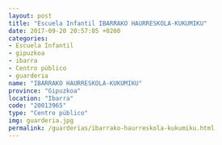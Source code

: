 ```yaml
---
layout: post
title: "Escuela Infantil IBARRAKO HAURRESKOLA-KUKUMIKU"
date: 2017-09-20 20:57:05 +0200
categories:
- Escuela Infantil
- gipuzkoa
- ibarra
- Centro público
- guarderia
name: "IBARRAKO HAURRESKOLA-KUKUMIKU"
province: "Gipuzkoa"
location: "Ibarra"
code: "20013965"
type: "Centro público"
img: guarderia.jpg
permalink: /guarderias/ibarrako-haurreskola-kukumiku.html
---
```

